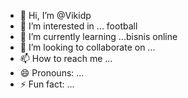 - 👋 Hi, I’m @Vikidp
- 👀 I’m interested in ... football
- 🌱 I’m currently learning ...bisnis online 
- 💞️ I’m looking to collaborate on ...
- 📫 How to reach me ...
- 😄 Pronouns: ... 
- ⚡ Fun fact: ...

<!---
Vikidp/Vikidp is a ✨ special ✨ repository because its `README.md` (this file) appears on your GitHub profile.
You can click the Preview link to take a look at your changes.
--->
